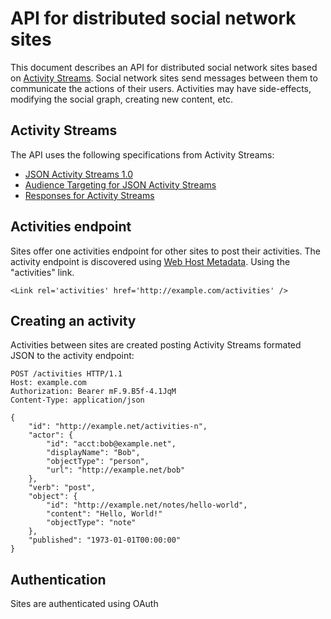 # API for distributed social network sites

This document describes an API for distributed social network sites based on [Activity Streams](http://activitystrea.ms). Social network sites send messages between them to communicate the actions of their users. Activities may have side-effects, modifying the social graph, creating new content, etc.

## Activity Streams

The API uses the following specifications from Activity Streams:

* [JSON Activity Streams 1.0](http://activitystrea.ms/specs/json/1.0/)
* [Audience Targeting for JSON Activity Streams](http://activitystrea.ms/specs/json/targeting/1.0/)
* [Responses for Activity Streams](http://activitystrea.ms/specs/json/replies/1.0/)

## Activities endpoint

Sites offer one activities endpoint for other sites to post their activities. The activity endpoint is discovered using [Web Host Metadata](http://tools.ietf.org/html/draft-hammer-hostmeta-17). Using the "activities" link. 

	<Link rel='activities' href='http://example.com/activities' />

## Creating an activity

Activities between sites are created posting Activity Streams formated JSON to the activity endpoint:

	POST /activities HTTP/1.1
	Host: example.com
	Authorization: Bearer mF.9.B5f-4.1JqM
	Content-Type: application/json

	{
		"id": "http://example.net/activities-n",
		"actor": {
			"id": "acct:bob@example.net",
			"displayName": "Bob",
			"objectType": "person",
			"url": "http://example.net/bob"
		},
		"verb": "post",
		"object": {
			"id": "http://example.net/notes/hello-world",
			"content": "Hello, World!"
			"objectType": "note"
		},
		"published": "1973-01-01T00:00:00"
	}

## Authentication

Sites are authenticated using OAuth 
